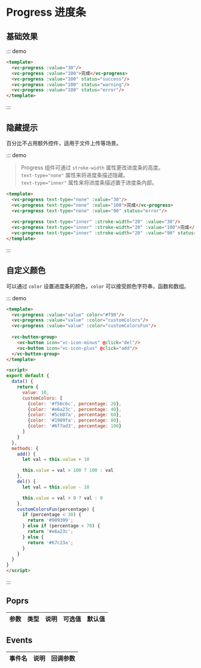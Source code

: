 
# Progress 进度条

## 基础效果

::: demo 
```html
<template>
  <vc-progress :value="30"/>
  <vc-progress :value="100">完成</vc-progress>
  <vc-progress :value="100" status="success"/>
  <vc-progress :value="100" status="warning"/>
  <vc-progress :value="100" status="error"/>
</template>
```
:::

## 隐藏提示

百分比不占用额外控件，适用于文件上传等场景。

::: demo 

> Progress 组件可通过 `stroke-width` 属性更改进度条的高度。  
> `text-type="none"` 属性来将进度条描述隐藏。  
> `text-type="inner"` 属性来将进度条描述置于进度条内部。  

```html
<template>
  <vc-progress text-type="none" :value="30"/>
  <vc-progress text-type="none" :value="100">完成</vc-progress>
  <vc-progress text-type="none" :value="90" status="error"/>
 
  <vc-progress text-type="inner" :stroke-width="20" :value="30"/>
  <vc-progress text-type="inner" :stroke-width="20" :value="100">完成</vc-progress>
  <vc-progress text-type="inner" :stroke-width="20" :value="90" status="error"/>
</template>
```
:::

## 自定义颜色

可以通过 `color` 设置进度条的颜色，`color` 可以接受颜色字符串，函数和数组。 

::: demo 
```html
<template>
  <vc-progress :value="value" color="#f90"/>
  <vc-progress :value="value" :color="customColors"/>
  <vc-progress :value="value" :color="customColorsFun"/>
 
  <vc-button-group>
    <vc-button icon="vc-icon-minus" @click="del"/>
    <vc-button icon="vc-icon-plus" @click="add"/>
  </vc-button-group>
</template>

<script>
export default {
  data() {
    return {
      value: 10,
      customColors: [
        {color: '#f56c6c', percentage: 20},
        {color: '#e6a23c', percentage: 40},
        {color: '#5cb87a', percentage: 60},
        {color: '#1989fa', percentage: 80},
        {color: '#6f7ad3', percentage: 100}
      ]
    }
  },
  methods: {
    add() {
      let val = this.value + 10

      this.value = val > 100 ? 100 : val
    },
    del() {
      let val = this.value - 10

      this.value = val > 0 ? val : 0
    },
    customColorsFun(percentage) {
      if (percentage < 30) {
        return '#909399';
      } else if (percentage < 70) {
        return '#e6a23c';
      } else {
        return '#67c23a';
      }
    }
  }
}
</script>
```
:::


## Poprs

| 参数 | 类型 | 说明 | 可选值 | 默认值 |
|---|---|---|---|---|


## Events

| 事件名 | 说明 | 回调参数 |
| --- | --- | --- |
